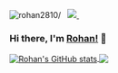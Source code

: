 <p align="left"> 
 <img src=https://komarev.com/ghpvc/?username=rohan2810 alt=rohan2810/> 
 &nbsp; 
 
  
  <a href="https://www.linkedin.com/in/rohan-surana/">
    <img src="https://img.shields.io/badge/Rohan-Surana-blue?style=flat&logo=linkedin">
  </a> &nbsp;   

### Hi there, I'm [Rohan!](https://www.linkedin.com/in/rohan-surana/) 👋

<!--
**rohan2810/rohan2810** is a ✨ _special_ ✨ repository because its `README.md` (this file) appears on your GitHub profile.

Here are some ideas to get you started:

- 🔭 I’m currently working on ...
- 🌱 I’m currently learning ...
- 👯 I’m looking to collaborate on ...
- 🤔 I’m looking for help with ...
- 💬 Ask me about ...
- 📫 How to reach me: ...
- 😄 Pronouns: ...
- ⚡ Fun fact: ...
-->

<!--
<a href="https://github.com/anuraghazra/github-readme-stats">
  <img align="center" src="https://github-readme-stats.vercel.app/api/pin/?username=anuraghazra&repo=github-readme-stats" />
</a>
<a href="https://github.com/anuraghazra/convoychat">
  <img align="center" src="https://github-readme-stats.vercel.app/api/pin/?username=anuraghazra&repo=convoychat" />
</a>
-->

<a href="https://github.com/rohan2810/rohan2810">
  <img align="center" src="https://github-readme-stats.vercel.app/api?username=rohan2810&hide=issues,prs&count_private=true&show_icons=true&theme=dracula&include_all_commits=true" alt="Rohan's GitHub stats" />
 <a href="https://github.com/rohan2810/rohan2810">
  <img align="center" src="https://github-readme-stats.vercel.app/api/top-langs/?username=rohan2810&layout=compact&exclude_repo=NYU-AI-Winter-School&theme=dracula" />

</a>


<!--
[![Rohan's GitHub stats](https://github-readme-stats.vercel.app/api?username=rohan2810&hide=issues,prs&count_private=true&show_icons=true&theme=dracula&include_all_commits=true)](https://github.com/anuraghazra/github-readme-stats)

[![Top Langs](https://github-readme-stats.vercel.app/api/top-langs/?username=rohan2810&layout=compact&exclude_repo=NYU-AI-Winter-School&theme=dracula)](https://github.com/anuraghazra/github-readme-stats)


[![willianrod's wakatime stats](https://github-readme-stats.vercel.app/api/wakatime?username=rohan2810&theme=dracula)](https://github.com/anuraghazra/github-readme-stats)
-->

